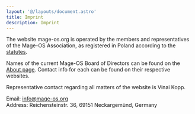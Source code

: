 ```yaml
---
layout: '@/layouts/document.astro'
title: Imprint
description: Imprint
---
```


The website mage-os.org is operated by the members and representatives of the Mage-OS Association, as registered in Poland according to the [statutes](/organization/statutes).

Names of the current Mage-OS Board of Directors can be found on the [About page](/organization/about#board-of-directors). Contact info for each can be found on their respective websites.

Representative contact regarding all matters of the website is Vinai Kopp.

Email: info@mage-os.org  
Address: Reichensteinstr. 36, 69151 Neckargemünd, Germany

